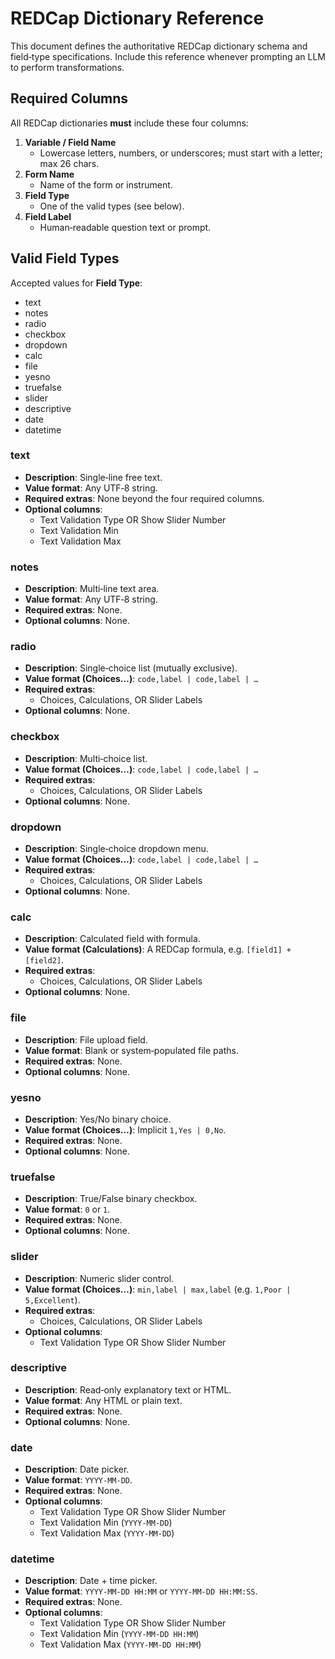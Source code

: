 # REDCap Dictionary Reference

This document defines the authoritative REDCap dictionary schema and field‐type
specifications. Include this reference whenever prompting an LLM to perform
transformations.

## Required Columns

All REDCap dictionaries **must** include these four columns:

1. **Variable / Field Name**  
   - Lowercase letters, numbers, or underscores; must start with a letter; max 26 chars.  
2. **Form Name**  
   - Name of the form or instrument.  
3. **Field Type**  
   - One of the valid types (see below).  
4. **Field Label**  
   - Human‐readable question text or prompt.

## Valid Field Types

Accepted values for **Field Type**:

- text  
- notes  
- radio  
- checkbox  
- dropdown  
- calc  
- file  
- yesno  
- truefalse  
- slider  
- descriptive  
- date  
- datetime  

### text
- **Description**: Single‐line free text.
- **Value format**: Any UTF‐8 string.
- **Required extras**: None beyond the four required columns.
- **Optional columns**:
  - Text Validation Type OR Show Slider Number
  - Text Validation Min
  - Text Validation Max

### notes
- **Description**: Multi‐line text area.
- **Value format**: Any UTF‐8 string.
- **Required extras**: None.
- **Optional columns**: None.

### radio
- **Description**: Single‐choice list (mutually exclusive).
- **Value format (Choices…)**: `code,label | code,label | …`
- **Required extras**:
  - Choices, Calculations, OR Slider Labels
- **Optional columns**: None.

### checkbox
- **Description**: Multi‐choice list.
- **Value format (Choices…)**: `code,label | code,label | …`
- **Required extras**:
  - Choices, Calculations, OR Slider Labels
- **Optional columns**: None.

### dropdown
- **Description**: Single‐choice dropdown menu.
- **Value format (Choices…)**: `code,label | code,label | …`
- **Required extras**:
  - Choices, Calculations, OR Slider Labels
- **Optional columns**: None.

### calc
- **Description**: Calculated field with formula.
- **Value format (Calculations)**: A REDCap formula, e.g. `[field1] + [field2]`.
- **Required extras**:
  - Choices, Calculations, OR Slider Labels
- **Optional columns**: None.

### file
- **Description**: File upload field.
- **Value format**: Blank or system‐populated file paths.
- **Required extras**: None.
- **Optional columns**: None.

### yesno
- **Description**: Yes/No binary choice.
- **Value format (Choices…)**: Implicit `1,Yes | 0,No`.
- **Required extras**: None.
- **Optional columns**: None.

### truefalse
- **Description**: True/False binary checkbox.
- **Value format**: `0` or `1`.
- **Required extras**: None.
- **Optional columns**: None.

### slider
- **Description**: Numeric slider control.
- **Value format (Choices…)**: `min,label | max,label` (e.g. `1,Poor | 5,Excellent`).
- **Required extras**:
  - Choices, Calculations, OR Slider Labels
- **Optional columns**:
  - Text Validation Type OR Show Slider Number

### descriptive
- **Description**: Read‐only explanatory text or HTML.
- **Value format**: Any HTML or plain text.
- **Required extras**: None.
- **Optional columns**: None.

### date
- **Description**: Date picker.
- **Value format**: `YYYY-MM-DD`.
- **Required extras**: None.
- **Optional columns**:
  - Text Validation Type OR Show Slider Number
  - Text Validation Min (`YYYY-MM-DD`)
  - Text Validation Max (`YYYY-MM-DD`)

### datetime
- **Description**: Date + time picker.
- **Value format**: `YYYY-MM-DD HH:MM` or `YYYY-MM-DD HH:MM:SS`.
- **Required extras**: None.
- **Optional columns**:
  - Text Validation Type OR Show Slider Number
  - Text Validation Min (`YYYY-MM-DD HH:MM`)
  - Text Validation Max (`YYYY-MM-DD HH:MM`)
